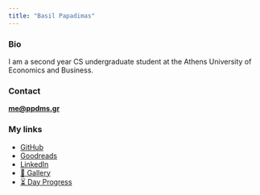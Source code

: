 ```yaml
---
title: "Basil Papadimas"
---
```


### Bio

I am a second year CS undergraduate student at the Athens University of Economics and Business.

### Contact

**[me@ppdms.gr](mailto:me@ppdms.gr)**

### My links

- [GitHub](https://github.com/ppdms)
- [Goodreads](https://www.goodreads.com/papadimas)
- [LinkedIn](https://www.linkedin.com/in/ppdms/)
- [📸 Gallery](https://img.ppdms.gr)
- [⏳ Day Progress](https://ppdms.gr/time)

<!--- TODO: add a projects section after updating GitHub -->

